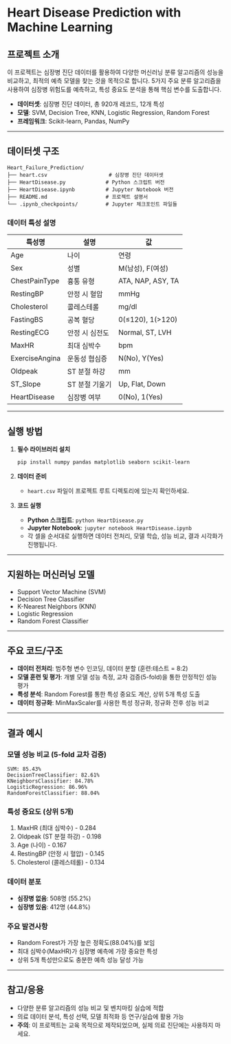 # Heart Disease Prediction with Machine Learning

## 프로젝트 소개

이 프로젝트는 심장병 진단 데이터를 활용하여 다양한 머신러닝 분류 알고리즘의 성능을 비교하고, 최적의 예측 모델을 찾는 것을 목적으로 합니다. 5가지 주요 분류 알고리즘을 사용하여 심장병 위험도를 예측하고, 특성 중요도 분석을 통해 핵심 변수를 도출합니다.

- **데이터셋**: 심장병 진단 데이터, 총 920개 레코드, 12개 특성
- **모델**: SVM, Decision Tree, KNN, Logistic Regression, Random Forest
- **프레임워크**: Scikit-learn, Pandas, NumPy

---

## 데이터셋 구조

```
Heart_Failure_Prediction/
├── heart.csv                    # 심장병 진단 데이터셋
├── HeartDisease.py             # Python 스크립트 버전
├── HeartDisease.ipynb          # Jupyter Notebook 버전
├── README.md                   # 프로젝트 설명서
└── .ipynb_checkpoints/         # Jupyter 체크포인트 파일들
```

### 데이터 특성 설명

| 특성명 | 설명 | 값 |
|--------|------|-----|
| Age | 나이 | 연령 |
| Sex | 성별 | M(남성), F(여성) |
| ChestPainType | 흉통 유형 | ATA, NAP, ASY, TA |
| RestingBP | 안정 시 혈압 | mmHg |
| Cholesterol | 콜레스테롤 | mg/dl |
| FastingBS | 공복 혈당 | 0(≤120), 1(>120) |
| RestingECG | 안정 시 심전도 | Normal, ST, LVH |
| MaxHR | 최대 심박수 | bpm |
| ExerciseAngina | 운동성 협심증 | N(No), Y(Yes) |
| Oldpeak | ST 분절 하강 | mm |
| ST_Slope | ST 분절 기울기 | Up, Flat, Down |
| HeartDisease | 심장병 여부 | 0(No), 1(Yes) |

---

## 실행 방법

1. **필수 라이브러리 설치**
   ```bash
   pip install numpy pandas matplotlib seaborn scikit-learn
   ```

2. **데이터 준비**
   - `heart.csv` 파일이 프로젝트 루트 디렉토리에 있는지 확인하세요.

3. **코드 실행**
   - **Python 스크립트**: `python HeartDisease.py`
   - **Jupyter Notebook**: `jupyter notebook HeartDisease.ipynb`
   - 각 셀을 순서대로 실행하면 데이터 전처리, 모델 학습, 성능 비교, 결과 시각화가 진행됩니다.

---

## 지원하는 머신러닝 모델

- Support Vector Machine (SVM)
- Decision Tree Classifier
- K-Nearest Neighbors (KNN)
- Logistic Regression
- Random Forest Classifier

---

## 주요 코드/구조

- **데이터 전처리**: 범주형 변수 인코딩, 데이터 분할 (훈련:테스트 = 8:2)
- **모델 훈련 및 평가**: 개별 모델 성능 측정, 교차 검증(5-fold)을 통한 안정적인 성능 평가
- **특성 분석**: Random Forest를 통한 특성 중요도 계산, 상위 5개 특성 도출
- **데이터 정규화**: MinMaxScaler를 사용한 특성 정규화, 정규화 전후 성능 비교

---

## 결과 예시

### 모델 성능 비교 (5-fold 교차 검증)
```
SVM: 85.43%
DecisionTreeClassifier: 82.61%
KNeighborsClassifier: 84.78%
LogisticRegression: 86.96%
RandomForestClassifier: 88.04%
```

### 특성 중요도 (상위 5개)
1. MaxHR (최대 심박수) - 0.284
2. Oldpeak (ST 분절 하강) - 0.198
3. Age (나이) - 0.167
4. RestingBP (안정 시 혈압) - 0.145
5. Cholesterol (콜레스테롤) - 0.134

### 데이터 분포
- **심장병 없음**: 508명 (55.2%)
- **심장병 있음**: 412명 (44.8%)

### 주요 발견사항
- Random Forest가 가장 높은 정확도(88.04%)를 보임
- 최대 심박수(MaxHR)가 심장병 예측에 가장 중요한 특성
- 상위 5개 특성만으로도 충분한 예측 성능 달성 가능

---

## 참고/응용

- 다양한 분류 알고리즘의 성능 비교 및 벤치마킹 실습에 적합
- 의료 데이터 분석, 특성 선택, 모델 최적화 등 연구/실습에 활용 가능
- **주의**: 이 프로젝트는 교육 목적으로 제작되었으며, 실제 의료 진단에는 사용하지 마세요. 